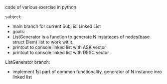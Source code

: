code of various exercise in python


subject: 
 - main branch for current Subj is: Linked List
 - goals:
  - ListGenerator is a function to generate N instateces of nodes(base struct Elem) list to work wit it.
  - printout to console linked list  with ASK vector
  - printout to console linked list  with DESC vector

ListGenerator branch:
 - implement 1st part of common functionality. generator of N instance inro linked list
